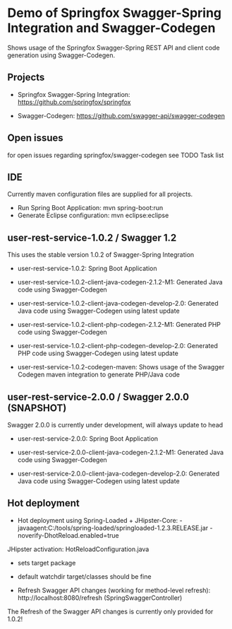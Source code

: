 # Demo of Springfox Swagger-Spring Integration and Swagger-Codegen

Shows usage of the Springfox Swagger-Spring REST API and client code generation using Swagger-Codegen.

## Projects
* Springfox Swagger-Spring Integration:
https://github.com/springfox/springfox

* Swagger-Codegen:
https://github.com/swagger-api/swagger-codegen

## Open issues
for open issues regarding springfox/swagger-codegen see TODO Task list

## IDE
Currently maven configuration files are supplied for all projects.

* Run Spring Boot Application: mvn spring-boot:run
* Generate Eclipse configuration: mvn eclipse:eclipse

## user-rest-service-1.0.2 / Swagger 1.2
This uses the stable version 1.0.2 of Swagger-Spring Integration

* user-rest-service-1.0.2:
  Spring Boot Application
 
* user-rest-service-1.0.2-client-java-codegen-2.1.2-M1:
  Generated Java code using Swagger-Codegen 

* user-rest-service-1.0.2-client-java-codegen-develop-2.0:
  Generated Java code using Swagger-Codegen using latest update 

* user-rest-service-1.0.2-client-php-codegen-2.1.2-M1:
  Generated PHP code using Swagger-Codegen 

* user-rest-service-1.0.2-client-php-codegen-develop-2.0:
  Generated PHP code using Swagger-Codegen using latest update

* user-rest-service-1.0.2-codegen-maven:
  Shows usage of the Swagger Codegen maven integration to generate PHP/Java code


## user-rest-service-2.0.0 / Swagger 2.0.0 (SNAPSHOT)
Swagger 2.0.0 is currently under development, will always update to head

*   user-rest-service-2.0.0:
    Spring Boot Application

*   user-rest-service-2.0.0-client-java-codegen-2.1.2-M1:
    Generated Java code using Swagger-Codegen 

*   user-rest-service-2.0.0-client-java-codegen-develop-2.0:
    Generated Java code using Swagger-Codegen using latest update 

## Hot deployment

* Hot deployment using Spring-Loaded + JHipster-Core:
-javaagent:C:/tools/spring-loaded/springloaded-1.2.3.RELEASE.jar -noverify-DhotReload.enabled=true

JHipster activation: HotReloadConfiguration.java
* sets target package
* default watchdir target/classes should be fine

* Refresh Swagger API changes (working for method-level refresh):
http://localhost:8080/refresh (SpringSwaggerController)

The Refresh of the Swagger API changes is currently only provided for 1.0.2!




